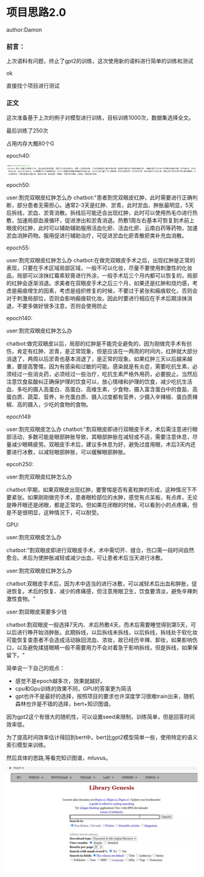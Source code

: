 # 项目思路2.0

author:Damon

### 前言：

上次语料有问题，终止了gpt2的训练，这次使用新的语料进行简单的训练和测试

ok

直接找个项目进行测试

### 正文

这次准备基于上次的例子对模型进行训练，目标训练1000次，数据集选择全文。

最后训练了250次

占用内存大概80个G

epoch40:

![image-20220114165206764](项目思路2.0.assets/image-20220114165206764.png)



epoch50:

user:割完双眼皮红肿怎么办
chatbot:"患者割完双眼皮红肿，此时需要进行正确判断，部分患者无需担心。通常2-3天是红肿、淤青，此时淤血、肿胀最明显，5天后拆线，淤血、淤青消散。拆线后可能还会出现红肿，此时可以使用热毛巾进行热敷，加速局部血液循环，促进渗出和淤青消退。热敷1周左右基本可恢复到术前上眼皮的红肿，此时可以辅助辅助服用活血化瘀、活血化瘀、云南白药等药物，加速淤血消肿药物。服用促进行辅助治疗，可促进淤血化瘀青散瘀类补充血消散。



epoch55:

user:割完双眼皮红肿怎么办
chatbot:在做完双眼皮手术之后，出现红肿是正常的表现，只要在手术区域局部区域，一般不可以化妆，尽量不要使用刺激性的化妆品，局部可以涂抹红霉素软膏进行外涂，一般手术后三个月内都可以恢复的，局部的红肿会逐渐消退。求美者在双眼皮手术之后三个月，如果还是红肿和烧灼感，考虑是瘢痕增生的因素，考虑是组织修复的时候，不要过于紧张和瘢痕软化，否则会对于刺激局部位，否则会影响瘢痕软化妆。因此时要进行相应在手术后期涂抹消退，不要多做好很多注意，否则会使用防止



epoch140:

user:割完双眼皮红肿怎么办

chatbot:做完双眼皮以后，局部的红肿是不能完全避免的，因为刚做完手术有创伤，肯定有红肿、淤青，是正常现象，但是应该在一两周的时间内，红肿就大部分消退了，两周以后淤青也基本消退了，是正常的现象。如果红肿三天以后越来越重，要提高警惕，因为有感染和过敏的可能。感染就是有炎症，需要吃抗生素，必须经过一些消炎药，必须经过一些治疗，吃抗生素严格外用药，必要脱止。当然后注意饮食盐酸纠正确保护理的饮食可以，放心情绪和护理的饮食，减少吃抗生活血、多吃的摄入高蛋白、高蛋白、高维生素，少食物，摄入富含蛋白中的食盐、高蛋白质、蔬菜、营养，补充蛋白质、摄入过度都有营养，少摄入辛辣椒、蛋白质辣椒、高的摄入，少吃的食物的食物。



epoch149

user:割完双眼皮怎么办
chatbot:"割双眼皮即进行双眼皮手术，术后需注意进行眼部活动，多数可能是眼部肿胀导致，其眼部肿胀在减轻或不适，需要注意休息，尽量减少眼睛疲劳。双眼皮手术后，建议多休息为好，避免过度用眼，术后3天内还要进行冰敷，以减轻眼部肿胀，可以缓解眼部肿胀。



epcoh250:

user:割完双眼皮红肿怎么办

chatbot:早期，如果双眼皮出现红肿，要警惕是否有麦粒肿的形成，这种情况下不要紧张。如果刚刚做完手术，患者眼睑部位的水肿，感觉有点呆板，有点疼，无论是睁开眼还是闭眼，都是正常的。但如果在闭眼的时候，可以看到小的点疼痛，但是不是很明显，这种情况下，可以耐受。



GPU:

user:割完双眼皮怎么办 

chatbot:"割双眼皮即进行双眼皮手术，术中需切开、缝合，伤口需一段时间自然愈合。术后为使肿胀减轻或减少出血，可让患者术后当天进行冰敷。

 user:割完双眼皮红肿怎么办 

chatbot:双眼皮手术后，因为术中适当的进行冰敷，可以减轻术后出血和肿胀，促进恢复。术后的恢复、减少的疼痛感，但注意用眼卫生，饮食要清淡，避免辛辣刺激性食物。" 

user:割双眼皮需要多少钱

 chatbot:割双眼皮一般选择7天内、术后热敷4天，而术后需要睡觉得到第5天，可以后进行睁开始消肿胀。此期拆线，以后拆线未拆线，以后拆线，拆线处于软化妆可能恢复查患者不会造成活动脉回流血、浓妆，故已经历辛辣、卸妆，如果影响伤口，以及避免揉搓眼睛一般不需要用力不会对着急于影响拆线，但是拆线，如果保留下。" 



简单说一下自己的观点：

- 感觉不是epoch越多次，效果就越好。
- cpu和Gpu训练的效果不同，GPU的答案更为简洁
- gpt也许不是最好的选择，按照项目的要求也许深度学习很难train出来，随机森林也许是不错的选择，bert+知识图谱。





因为gpt2这个有很大的随机性，可以设置seed来限制，训练简单，但是回答时间效率低。

为了提高时间效率估计得回到bert中。bert比gpt2模型简单一些，使用特定的语义索引模型来训练。

然后具体的思路,等看完知识图谱，mluvus。











![image-20220117110717364](项目思路2.0.assets/image-20220117110717364.png)
